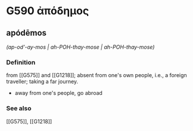# G590 ἀπόδημος

## apódēmos

_(ap-od'-ay-mos | ah-POH-thay-mose | ah-POH-thay-mose)_

### Definition

from [[G575]] and [[G1218]]; absent from one's own people, i.e., a foreign traveller; taking a far journey.

- away from one's people, go abroad

### See also

[[G575]], [[G1218]]


